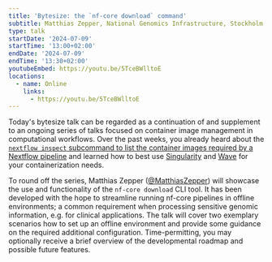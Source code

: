```yaml
---
title: 'Bytesize: the `nf-core download` command'
subtitle: Matthias Zepper, National Genomics Infrastructure, Stockholm
type: talk
startDate: '2024-07-09'
startTime: '13:00+02:00'
endDate: '2024-07-09'
endTime: '13:30+02:00'
youtubeEmbed: https://youtu.be/5TceBWlltoE
locations:
  - name: Online
    links:
      - https://youtu.be/5TceBWlltoE
---
```


Today's bytesize talk can be regarded as a continuation of and supplement to an ongoing series of talks focused on container image management in computational workflows. Over the past weeks, you already heard about the [`nextflow inspect` subcommand to list the container images required by a Nextflow pipeline](https://nf-co.re/events/2024/bytesize_singularity_containers_hpc) and learned how to best use [Singularity](https://nf-co.re/events/2024/bytesize_singularity_containers_hpc) and [Wave](https://nf-co.re/events/2024/bytesize_using_wave) for your containerization needs.

To round off the series, Matthias Zepper ([@MatthiasZepper](https://github.com/MatthiasZepper)) will showcase the use and functionality of the `nf-core download` CLI tool. It has been developed with the hope to streamline running nf-core pipelines in offline environments; a common requirement when processing sensitive genomic information, e.g. for clinical applications. The talk will cover two exemplary scenarios how to set up an offline environment and provide some guidance on the required additional configuration. Time-permitting, you may optionally receive a brief overview of the developmental roadmap and possible future features.

